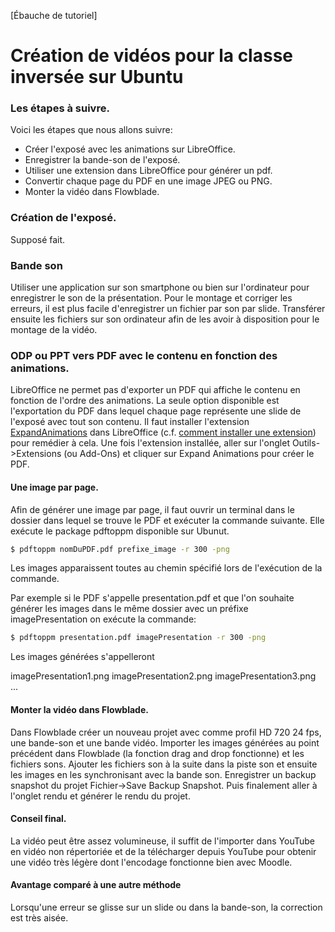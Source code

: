 [Ébauche de tutoriel]

# Création de vidéos pour la classe inversée sur Ubuntu

### Les étapes à suivre.
Voici les étapes que nous allons suivre:
- Créer l'exposé avec les animations sur LibreOffice. 
- Enregistrer la bande-son de l'exposé.
- Utiliser une extension dans LibreOffice pour générer un pdf.
- Convertir chaque page du PDF en une image JPEG ou PNG. 
- Monter la vidéo dans Flowblade.

### Création de l'exposé.
Supposé fait.

### Bande son

Utiliser une application sur son smartphone ou bien sur l'ordinateur pour enregistrer le son de la présentation. Pour le montage et corriger les erreurs, il est plus facile d'enregistrer un fichier par son par slide. Transférer ensuite les fichiers sur son ordinateur afin de les avoir à disposition pour le montage de la vidéo.

### ODP ou PPT vers PDF avec le contenu en fonction des animations. 
LibreOffice ne permet pas d'exporter un PDF qui affiche le contenu en fonction de l'ordre des animations. La seule option disponible est l'exportation du PDF dans lequel chaque page représente une slide de l'exposé avec tout son contenu. Il faut installer l'extension [ExpandAnimations](https://www.monperrus.net/martin/export+animations+to+pdf+in+libreoffice-openoffice) dans LibreOffice (c.f. [comment installer une extension](https://wiki.documentfoundation.org/Documentation/HowTo/install_extension)) pour remédier à cela. Une fois l'extension installée, aller sur l'onglet Outils->Extensions (ou Add-Ons) et cliquer sur Expand Animations pour créer le PDF.

#### Une image par page.
Afin de générer une image par page, il faut ouvrir un terminal dans le dossier dans lequel se trouve le PDF et exécuter la commande suivante. Elle exécute le package pdftoppm disponible sur Ubunut.

```sh
$ pdftoppm nomDuPDF.pdf prefixe_image -r 300 -png
```
Les images apparaissent toutes au chemin spécifié lors de l'exécution de la commande. 

Par exemple si le PDF s'appelle presentation.pdf et que l'on souhaite générer les images dans le même dossier avec un préfixe imagePresentation on exécute la commande:
```sh
$ pdftoppm presentation.pdf imagePresentation -r 300 -png
```
Les images générées s'appelleront 

imagePresentation1.png
imagePresentation2.png
imagePresentation3.png
...
#### Monter la vidéo dans Flowblade.

Dans Flowblade créer un nouveau projet avec comme profil HD 720 24 fps, une bande-son et une bande vidéo. Importer les images générées au point précédent dans Flowblade (la fonction drag and drop fonctionne) et les fichiers sons. Ajouter les fichiers son à la suite dans la piste son et ensuite les images en les synchronisant avec la bande son. Enregistrer un backup snapshot du projet Fichier->Save Backup Snapshot. Puis finalement aller à l'onglet rendu et générer le rendu du projet. 

#### Conseil final.
La vidéo peut être assez volumineuse, il suffit de l'importer dans YouTube en vidéo non répertoriée et de la télécharger depuis YouTube pour obtenir une vidéo très légère dont l'encodage fonctionne bien avec Moodle. 

#### Avantage comparé à une autre méthode
Lorsqu'une erreur se glisse sur un slide ou dans la bande-son, la correction est très aisée.
